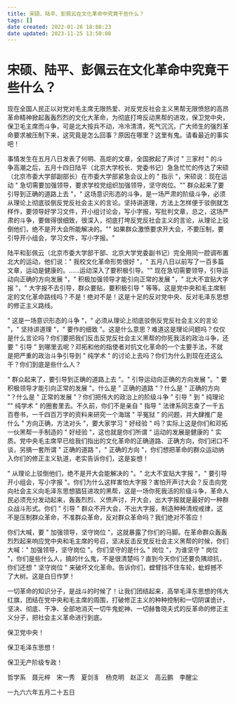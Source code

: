 ```yaml
---
title: 宋硕、陆平、彭佩云在文化革命中究竟干些什么？
tags: []
date created: 2022-01-26 18:08:23
date updated: 2023-11-25 13:50:08
---
```


# 宋硕、陆平、彭佩云在文化革命中究竟干些什么？

现在全国人民正以对党对毛主席无限热爱、对反党反社会主义黑帮无限愤怒的高昂革命精神掀起轰轰烈烈的文化大革命，为彻底打垮反动黑帮的进攻，保卫党中央，保卫毛主席而斗争，可是北大按兵不动，冷冷清清，死气沉沉，广大师生的强烈革命要求被压制下来，这究竟是怎么回事？原因在哪里？这里有鬼。请看最近的事实吧！

事情发生在五月八日发表了何明、高炬的文章，全国掀起了声讨 " 三家村 " 的斗争高潮之后，五月十四日陆平（北京大学校长、党委书记）急急忙忙的传达了宋硕（北京市委大学部副部长）在市委大学部紧急会议上的 " 指示 "，宋硕说：现在运动 " 急切需要加强领导，要求学校党组织加强领导，坚守岗位。"" 群众起来了要引导到正确的道路上去 "，" 这场意识形态的斗争，是一场严肃的阶级斗争，必须从理论上彻底驳倒反党反社会主义的言论。坚持讲道理，方法上怎样便于驳倒就怎样作，要领导好学习文件，开小组讨论会，写小字报，写批判文章，总之，这场严肃的斗争，要做得很细致，很深入，彻底打垮反党反社会主义的言论，从理论上驳倒他们，绝不是开大会所能解决的。"" 如果群众激愤要求开大会，不要压制，要引导开小组会，学习文件，写小字报。"

陆平和彭佩云（北京市委大学部干部、北京大学党委副书记）完全用同一腔调布置北大的运动，他们说：" 我校文化革命形势很好 "，" 五月八日以前写了一百多篇文章，运动是健康的。……运动深入了要积极引导。"" 现在急切需要领导，引导运动向正确的方向发展 "，" 积极加强领导才能引向正常的发展 "，" 北大不宜贴大字报 "，" 大字报不去引导，群众要贴，要积极引导 " 等等。这是党中央和毛主席制定的文化革命路线吗？不是！绝对不是！这是十足的反对党中央、反对毛泽东思想的修正主义路线。

" 这是一场意识形态的斗争 "，" 必须从理论上彻底驳倒反党反社会主义的言论 "，" 坚持讲道理 "，" 要作的细致 "。这是什么意思？难道这是理论问题吗？仅仅是什么言论吗？你们要把我们反击反党反社会主义黑帮的你死我活的政治斗争，还要 " 引导 " 到哪里去呢？邓拓和他的指使者对抗文化革命的一个主要手法，不就是把严重的政治斗争引导到 " 纯学术 " 的讨论上去吗？你们为什么到现在还这么干？你们到底是些什么人？

" 群众起来了，要引导到正确的道路上去 "。" 引导运动向正确的方向发展 "。" 要积极领导才能引向正常的发展 "。什么是 " 正确的道路 "？什么是 " 正确的方向 "？什么是 " 正常的发展 "？你们把伟大的政治上的阶级斗争 " 引导 " 到 " 纯理论 "" 纯学术 " 的圈套里去。不久前，你们不是亲自 " 指导 " 法律系同志查了一千五百卷书，一千四百万字的资料来研究一个海瑞 " 平冤狱 " 的问题，并大肆推广是什么 " 方向正确，方法对头 "，要大家学习 " 好经验 " 吗？实际上这是你们和邓拓一伙黑帮一手制造的 " 好经验 "，这也就是你们所谓 " 运动的发展是健康的 " 实质。党中央毛主席早已给我们指出的文化革命的正确道路、正确方向，你们闭口不谈，另搞一套所谓 " 正确的道路 "，" 正确的方向 "，你们想把革命的群众运动纳入你们的修正主义轨道，老实告诉你们，这是妄想！

" 从理论上驳倒他们，绝不是开大会能解决的 "。" 北大不宜贴大字报 "，" 要引导开小组会，写小字报 "。你们为什么这样害怕大字报？害怕开声讨大会？反击向党向社会主义向毛泽东思想猖狂进攻的黑帮，这是一场你死我活的阶级斗争，革命人民必须充分发动起来，轰轰烈烈、义愤声讨，开大会，出大字报就是最好的一种群众战斗形式。你们 " 引导 " 群众不开大会，不出大字报，制造种种清规戒律，这不是压制群众革命，不准群众革命，反对群众革命吗？我们绝对不答应！

你们大喊，要 " 加强领导，坚守岗位 "，这就暴露了你们的马脚。在革命群众轰轰烈烈起来响应党中央和毛主席的号召，坚决反击反党反社会主义黑帮的时候，你们大喊：" 加强领导，坚守岗位 "。你们坚守的是什么 " 岗位 "，为谁坚守 " 岗位 "，你们是些什么人，搞的什么鬼，不是很清楚吗？直到今天你们还要负隅顽抗，你们还想 " 坚守岗位 " 来破坏文化革命。告诉你们，螳臂挡不住车轮，蚍蜉撼不了大树。这是白日作梦！

一切革命的知识分子，是战斗的时候了！让我们团结起来，高举毛泽东思想的伟大红旗，团结在党中央和毛主席的周围，打破修正主义的种种控制和一切阴谋诡计，坚决、彻底、干净、全部地消灭一切牛鬼蛇神、一切赫鲁晓夫式的反革命的修正主义分子，把社会主义革命进行到底。

保卫党中央！

保卫毛泽东思想！

保卫无产阶级专政！

哲学系　聂元梓　宋一秀　夏剑豸　杨克明　赵正义　高云鹏　李醒尘

一九六六年五月二十五日
